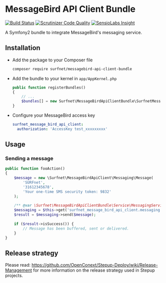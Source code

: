 # MessageBird API Client Bundle
[![Build Status](https://travis-ci.org/SURFnet/messagebird-api-client-bundle.svg)](https://travis-ci.org/SURFnet/messagebird-api-client-bundle) [![Scrutinizer Code Quality](https://scrutinizer-ci.com/g/SURFnet/messagebird-api-client-bundle/badges/quality-score.png?b=develop)](https://scrutinizer-ci.com/g/SURFnet/messagebird-api-client-bundle/?branch=develop) [![SensioLabs Insight](https://insight.sensiolabs.com/projects/12ce0c8c-26c1-4d08-bca3-563f04519936/mini.png)](https://insight.sensiolabs.com/projects/12ce0c8c-26c1-4d08-bca3-563f04519936)

A Symfony2 bundle to integrate MessageBird's messaging service.

## Installation

 * Add the package to your Composer file
    ```sh
    composer require surfnet/messagebird-api-client-bundle
    ```

 * Add the bundle to your kernel in `app/AppKernel.php`
    ```php
    public function registerBundles()
    {
        // ...
        $bundles[] = new Surfnet\MessageBirdApiClientBundle\SurfnetMessageBirdApiClientBundle;
    }
    ```

 * Configure your MessageBird access key
    ```yml
    surfnet_message_bird_api_client:
      authorization: 'AccessKey test_xxxxxxxxx'
    ```

## Usage

### Sending a message

```php
public function fooAction()
{
    $message = new \Surfnet\MessageBirdApiClient\Messaging\Message(
        'SURFnet',
        '31612345678',
        'Your one-time SMS security token: 9832'
    );
    
    /** @var \Surfnet\MessageBirdApiClientBundle\Service\MessagingService $messaging */
    $messaging = $this->get('surfnet_message_bird_api_client.messaging');
    $result = $messaging->send($message);
    
    if ($result->isSuccess()) {
        // Message has been buffered, sent or delivered.
    }
}
```

## Release strategy
Please read: https://github.com/OpenConext/Stepup-Deploy/wiki/Release-Management for more information on the release strategy used in Stepup projects.
